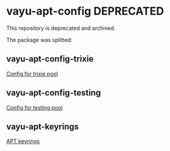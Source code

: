 # vayu-apt-config DEPRECATED
This repository is deprecated and archived.

The package was splitted:

## vayu-apt-config-trixie
[Config for trixie pool](https://github.com/droidian-vayu/vayu-apt-config-trixie)

## vayu-apt-config-testing
[Config for testing pool](https://github.com/droidian-vayu/vayu-apt-config-testing)

## vayu-apt-keyrings
[APT keyrings](https://github.com/droidian-vayu/vayu-apt-keyrings)
